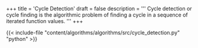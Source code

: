 +++
title = 'Cycle Detection'
draft = false
description =  '''
Cycle detection or cycle finding is the algorithmic problem of finding a cycle
in a sequence of iterated function values.
'''
+++

{{< include-file "content/algorithms/algorithms/src/cycle_detection.py" "python" >}}
